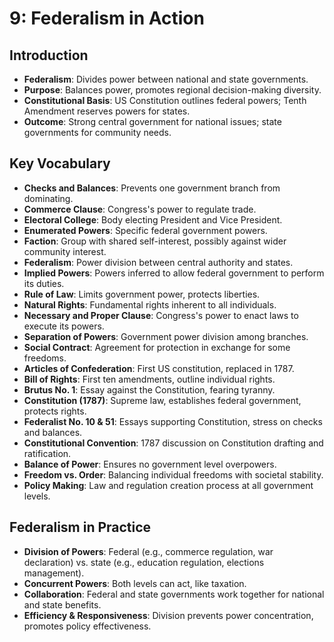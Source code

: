 # 9: Federalism in Action

## Introduction
- **Federalism**: Divides power between national and state governments.
- **Purpose**: Balances power, promotes regional decision-making diversity.
- **Constitutional Basis**: US Constitution outlines federal powers; Tenth Amendment reserves powers for states.
- **Outcome**: Strong central government for national issues; state governments for community needs.

## Key Vocabulary
- **Checks and Balances**: Prevents one government branch from dominating.
- **Commerce Clause**: Congress's power to regulate trade.
- **Electoral College**: Body electing President and Vice President.
- **Enumerated Powers**: Specific federal government powers.
- **Faction**: Group with shared self-interest, possibly against wider community interest.
- **Federalism**: Power division between central authority and states.
- **Implied Powers**: Powers inferred to allow federal government to perform its duties.
- **Rule of Law**: Limits government power, protects liberties.
- **Natural Rights**: Fundamental rights inherent to all individuals.
- **Necessary and Proper Clause**: Congress's power to enact laws to execute its powers.
- **Separation of Powers**: Government power division among branches.
- **Social Contract**: Agreement for protection in exchange for some freedoms.
- **Articles of Confederation**: First US constitution, replaced in 1787.
- **Bill of Rights**: First ten amendments, outline individual rights.
- **Brutus No. 1**: Essay against the Constitution, fearing tyranny.
- **Constitution (1787)**: Supreme law, establishes federal government, protects rights.
- **Federalist No. 10 & 51**: Essays supporting Constitution, stress on checks and balances.
- **Constitutional Convention**: 1787 discussion on Constitution drafting and ratification.
- **Balance of Power**: Ensures no government level overpowers.
- **Freedom vs. Order**: Balancing individual freedoms with societal stability.
- **Policy Making**: Law and regulation creation process at all government levels.

## Federalism in Practice
- **Division of Powers**: Federal (e.g., commerce regulation, war declaration) vs. state (e.g., education regulation, elections management).
- **Concurrent Powers**: Both levels can act, like taxation.
- **Collaboration**: Federal and state governments work together for national and state benefits.
- **Efficiency & Responsiveness**: Division prevents power concentration, promotes policy effectiveness.
